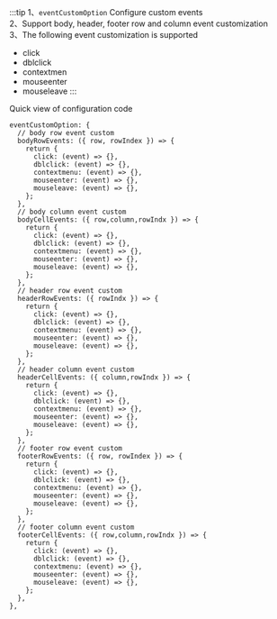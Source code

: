 :::tip
1、`eventCustomOption` Configure custom events<br>
2、Support body, header, footer row and column event customization<br>
3、The following event customization is supported

-   click
-   dblclick
-   contextmen
-   mouseenter
-   mouseleave
    :::

Quick view of configuration code

```
eventCustomOption: {
  // body row event custom
  bodyRowEvents: ({ row, rowIndex }) => {
    return {
      click: (event) => {},
      dblclick: (event) => {},
      contextmenu: (event) => {},
      mouseenter: (event) => {},
      mouseleave: (event) => {},
    };
  },
  // body column event custom
  bodyCellEvents: ({ row,column,rowIndx }) => {
    return {
      click: (event) => {},
      dblclick: (event) => {},
      contextmenu: (event) => {},
      mouseenter: (event) => {},
      mouseleave: (event) => {},
    };
  },
  // header row event custom
  headerRowEvents: ({ rowIndx }) => {
    return {
      click: (event) => {},
      dblclick: (event) => {},
      contextmenu: (event) => {},
      mouseenter: (event) => {},
      mouseleave: (event) => {},
    };
  },
  // header column event custom
  headerCellEvents: ({ column,rowIndx }) => {
    return {
      click: (event) => {},
      dblclick: (event) => {},
      contextmenu: (event) => {},
      mouseenter: (event) => {},
      mouseleave: (event) => {},
    };
  },
  // footer row event custom
  footerRowEvents: ({ row, rowIndex }) => {
    return {
      click: (event) => {},
      dblclick: (event) => {},
      contextmenu: (event) => {},
      mouseenter: (event) => {},
      mouseleave: (event) => {},
    };
  },
  // footer column event custom
  footerCellEvents: ({ row,column,rowIndx }) => {
    return {
      click: (event) => {},
      dblclick: (event) => {},
      contextmenu: (event) => {},
      mouseenter: (event) => {},
      mouseleave: (event) => {},
    };
  },
},
```
